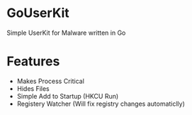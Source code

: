 # GoUserKit
 Simple UserKit for Malware written in Go

# Features
 - Makes Process Critical
 - Hides Files
 - Simple Add to Startup (HKCU Run)
 - Registery Watcher (Will fix registry changes automaticlly)
